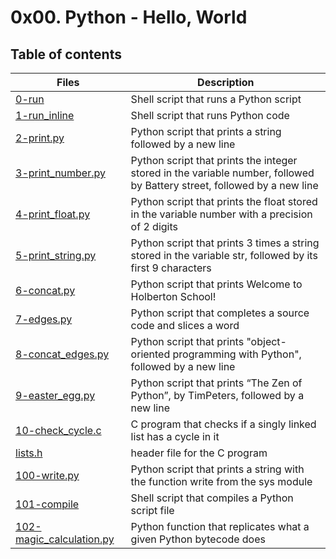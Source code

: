 # 0x00. Python - Hello, World

## Table of contents

| Files                                                  | Description                                                                                                             |
| ------------------------------------------------------ | ----------------------------------------------------------------------------------------------------------------------- |
| [0-run](./0-run)                                       | Shell script that runs a Python script                                                                                  |
| [1-run_inline](./1-run_inline)                         | Shell script that runs Python code                                                                                      |
| [2-print.py](./2-print.py)                             | Python script that prints a string followed by a new line                                                               |
| [3-print_number.py](./3-print_number.py)               | Python script that prints the integer stored in the variable number, followed by Battery street, followed by a new line |
| [4-print_float.py](./4-print_float.py)                 | Python script that prints the float stored in the variable number with a precision of 2 digits                          |
| [5-print_string.py](./5-print_string.py)               | Python script that prints 3 times a string stored in the variable str, followed by its first 9 characters               |
| [6-concat.py](./6-concat.py)                           | Python script that prints Welcome to Holberton School!                                                                  |
| [7-edges.py](./7-edges.py)                             | Python script that completes a source code and slices a word                                                            |
| [8-concat_edges.py](./8-concat_edges.py)               | Python script that prints "object-oriented programming with Python", followed by a new line                             |
| [9-easter_egg.py](./9-easter_egg.py)                   | Python script that prints “The Zen of Python”, by TimPeters, followed by a new line                                     |
| [10-check_cycle.c](./10-check_cycle.c)                 | C program that checks if a singly linked list has a cycle in it                                                         |
| [lists.h](./lists.h)                                   | header file for the C program                                                                                           |
| [100-write.py](./100-write.py)                         | Python script that prints a string with the function write from the sys module                                          |
| [101-compile](./101-compile)                           | Shell script that compiles a Python script file                                                                         |
| [102-magic_calculation.py](./102-magic_calculation.py) | Python function that replicates what a given Python bytecode does                                                       |
